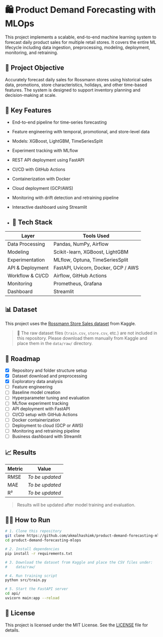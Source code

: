 # 🛍️ Product Demand Forecasting with MLOps

This project implements a scalable, end-to-end machine learning system to forecast daily product sales for multiple retail stores. It covers the entire ML lifecycle including data ingestion, preprocessing, modeling, deployment, monitoring, and retraining.

## 🎯 Project Objective

Accurately forecast daily sales for Rossmann stores using historical sales data, promotions, store characteristics, holidays, and other time-based features. The system is designed to support inventory planning and decision-making at scale.

## 🧠 Key Features

- End-to-end pipeline for time-series forecasting
- Feature engineering with temporal, promotional, and store-level data
- Models: XGBoost, LightGBM, TimeSeriesSplit
- Experiment tracking with MLflow
- REST API deployment using FastAPI
- CI/CD with GitHub Actions
- Containerization with Docker
- Cloud deployment (GCP/AWS)
- Monitoring with drift detection and retraining pipeline
- Interactive dashboard using Streamlit

- ## 🔧 Tech Stack

| Layer              | Tools Used                                |
|-------------------|--------------------------------------------|
| Data Processing    | Pandas, NumPy, Airflow                     |
| Modeling           | Scikit-learn, XGBoost, LightGBM            |
| Experimentation    | MLflow, Optuna, TimeSeriesSplit            |
| API & Deployment   | FastAPI, Uvicorn, Docker, GCP / AWS        |
| Workflow & CI/CD   | Airflow, GitHub Actions                    |
| Monitoring         | Prometheus, Grafana                        |
| Dashboard          | Streamlit                                  |

## 📊 Dataset

This project uses the [Rossmann Store Sales dataset](https://www.kaggle.com/competitions/rossmann-store-sales/data) from Kaggle.

> 📁 The raw dataset files (`train.csv`, `store.csv`, etc.) are not included in this repository. Please download them manually from Kaggle and place them in the `data/raw/` directory.

## 🚀 Roadmap

- [x] Repository and folder structure setup
- [x] Dataset download and preprocessing
- [x] Exploratory data analysis
- [ ] Feature engineering
- [ ] Baseline model creation
- [ ] Hyperparameter tuning and evaluation
- [ ] MLflow experiment tracking
- [ ] API deployment with FastAPI
- [ ] CI/CD setup with GitHub Actions
- [ ] Docker containerization
- [ ] Deployment to cloud (GCP or AWS)
- [ ] Monitoring and retraining pipeline
- [ ] Business dashboard with Streamlit

## 📈 Results

| Metric | Value     |
|--------|-----------|
| RMSE   | *To be updated* |
| MAE    | *To be updated* |
| R²     | *To be updated* |

> Results will be updated after model training and evaluation.

## 🧑‍💻 How to Run

```bash
# 1. Clone this repository
git clone https://github.com/akmalhashimk/product-demand-forecasting-mlops.git
cd product-demand-forecasting-mlops

# 2. Install dependencies
pip install -r requirements.txt

# 3. Download the dataset from Kaggle and place the CSV files under:
#    data/raw/

# 4. Run training script
python src/train.py

# 5. Start the FastAPI server
cd api/
uvicorn main:app --reload
```
## 📜 License

This project is licensed under the MIT License. See the [LICENSE](LICENSE) file for details.
